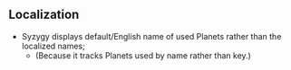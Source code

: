 ## Localization
 * Syzygy displays default/English name of used Planets rather than the localized names;
   * (Because it tracks Planets used by name rather than key.)
